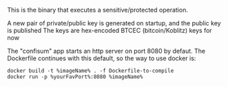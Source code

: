 This is the binary that executes a sensitive/protected operation.

A new pair of private/public key is generated on startup, and the public key is published
The keys are hex-encoded BTCEC (bitcoin/Koblitz) keys for now

The "confisum" app starts an http server on port 8080 by defaut.
The Dockerfile continues with this default, so the way to use docker is:
```
docker build -t %imageName% . -f Dockerfile-to-compile
docker run -p %yourFavPort%:8080 %imageName%
```
